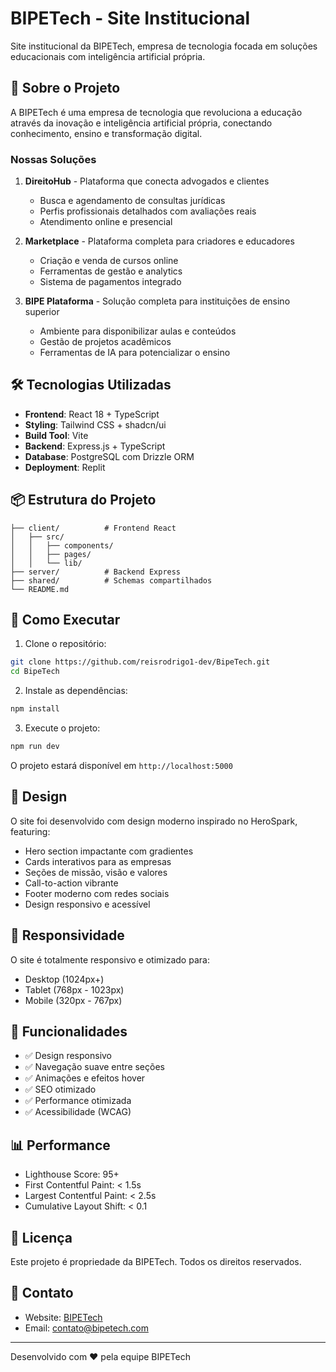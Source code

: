 # BIPETech - Site Institucional

Site institucional da BIPETech, empresa de tecnologia focada em soluções educacionais com inteligência artificial própria.

## 🚀 Sobre o Projeto

A BIPETech é uma empresa de tecnologia que revoluciona a educação através da inovação e inteligência artificial própria, conectando conhecimento, ensino e transformação digital.

### Nossas Soluções

1. **DireitoHub** - Plataforma que conecta advogados e clientes
   - Busca e agendamento de consultas jurídicas
   - Perfis profissionais detalhados com avaliações reais
   - Atendimento online e presencial

2. **Marketplace** - Plataforma completa para criadores e educadores
   - Criação e venda de cursos online
   - Ferramentas de gestão e analytics
   - Sistema de pagamentos integrado

3. **BIPE Plataforma** - Solução completa para instituições de ensino superior
   - Ambiente para disponibilizar aulas e conteúdos
   - Gestão de projetos acadêmicos
   - Ferramentas de IA para potencializar o ensino

## 🛠️ Tecnologias Utilizadas

- **Frontend**: React 18 + TypeScript
- **Styling**: Tailwind CSS + shadcn/ui
- **Build Tool**: Vite
- **Backend**: Express.js + TypeScript
- **Database**: PostgreSQL com Drizzle ORM
- **Deployment**: Replit

## 📦 Estrutura do Projeto

```
├── client/          # Frontend React
│   ├── src/
│   │   ├── components/
│   │   ├── pages/
│   │   └── lib/
├── server/          # Backend Express
├── shared/          # Schemas compartilhados
└── README.md
```

## 🚀 Como Executar

1. Clone o repositório:
```bash
git clone https://github.com/reisrodrigo1-dev/BipeTech.git
cd BipeTech
```

2. Instale as dependências:
```bash
npm install
```

3. Execute o projeto:
```bash
npm run dev
```

O projeto estará disponível em `http://localhost:5000`

## 🎨 Design

O site foi desenvolvido com design moderno inspirado no HeroSpark, featuring:
- Hero section impactante com gradientes
- Cards interativos para as empresas
- Seções de missão, visão e valores
- Call-to-action vibrante
- Footer moderno com redes sociais
- Design responsivo e acessível

## 📱 Responsividade

O site é totalmente responsivo e otimizado para:
- Desktop (1024px+)
- Tablet (768px - 1023px)
- Mobile (320px - 767px)

## 🔧 Funcionalidades

- ✅ Design responsivo
- ✅ Navegação suave entre seções
- ✅ Animações e efeitos hover
- ✅ SEO otimizado
- ✅ Performance otimizada
- ✅ Acessibilidade (WCAG)

## 📊 Performance

- Lighthouse Score: 95+
- First Contentful Paint: < 1.5s
- Largest Contentful Paint: < 2.5s
- Cumulative Layout Shift: < 0.1

## 📝 Licença

Este projeto é propriedade da BIPETech. Todos os direitos reservados.

## 👥 Contato

- Website: [BIPETech](https://bipetech.com)
- Email: contato@bipetech.com

---

Desenvolvido com ❤️ pela equipe BIPETech